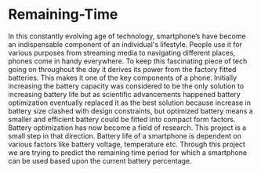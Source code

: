 # Remaining-Time
In this constantly evolving age of technology, smartphone’s have become an indispensable component of an individual's lifestyle. People use it for various purposes from streaming media to navigating different places, phones come in handy everywhere. To keep this fascinating piece of tech going on throughout the day it derives its power from the factory fitted batteries. This makes it one of the key components of a phone. Initially increasing the battery capacity was considered to be the only solution to increasing battery life but as scientific advancements happened battery optimization eventually replaced it as the best solution because increase in battery size clashed with design constraints, but optimized battery means a smaller and efficient battery could be fitted into compact form factors. Battery optimization has now become a field of research. This project is a small step in that direction. Battery life of a smartphone is dependent on various factors like battery voltage, temperature etc. Through this project we are trying to predict the remaining time period for which a smartphone can be used based upon the current battery percentage.
